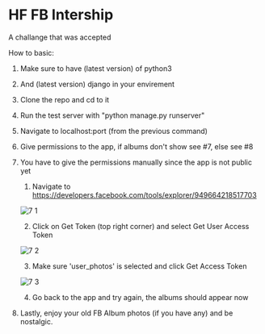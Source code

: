 # HF FB Intership
A challange that was accepted

How to basic:
1. Make sure to have (latest version) of python3 
2. And (latest version) django in your envirement
3. Clone the repo and cd to it
4. Run the test server with "python manage.py runserver"
5. Navigate to localhost:port (from the previous command)
6. Give permissions to the app, if albums don't show see #7, else see #8
7. You have to give the permissions manually since the app is not public yet
    1. Navigate to https://developers.facebook.com/tools/explorer/949664218517703
    
    ![7 1](https://user-images.githubusercontent.com/7444066/33236663-4bd7f9d4-d252-11e7-8ca0-aca228396e1a.jpg)
  
  
  
    2. Click on Get Token (top right corner) and select Get User Access Token
    
    ![7 2](https://user-images.githubusercontent.com/7444066/33236665-4f5e3fa0-d252-11e7-98cb-2bb8eb725270.jpg)
  
  
  
    3. Make sure 'user_photos' is selected and click Get Access Token
    
    ![7 3](https://user-images.githubusercontent.com/7444066/33236674-b45c0c0c-d252-11e7-891c-ec82e10fd8e1.jpg)
  
    4. Go back to the app and try again, the albums should appear now
  
8. Lastly, enjoy your old FB Album photos (if you have any) and be nostalgic.
